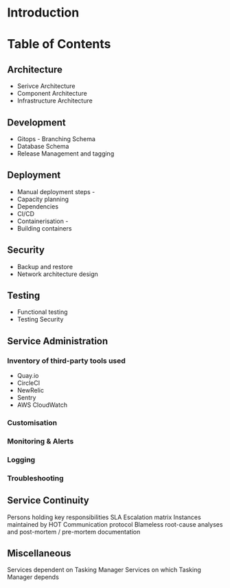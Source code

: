 # Introduction

# Table of Contents

## Architecture

- Serivce Architecture
- Component Architecture
- Infrastructure Architecture

## Development

- Gitops - Branching Schema
- Database Schema
- Release Management and tagging

## Deployment

 - Manual deployment steps - 
 - Capacity planning
 - Dependencies
 - CI/CD
 - Containerisation - 
 - Building containers

## Security

- Backup and restore
- Network architecture design

## Testing

- Functional testing
- Testing Security

## Service Administration

### Inventory of third-party tools used

 - Quay.io
 - CircleCI
 - NewRelic
 - Sentry
 - AWS CloudWatch

### Customisation

### Monitoring & Alerts

### Logging

### Troubleshooting

 
## Service Continuity

Persons holding key responsibilities
SLA
Escalation matrix
Instances maintained by HOT
Communication protocol
Blameless root-cause analyses and post-mortem / pre-mortem documentation 

## Miscellaneous

Services dependent on Tasking Manager
Services on which Tasking Manager depends
